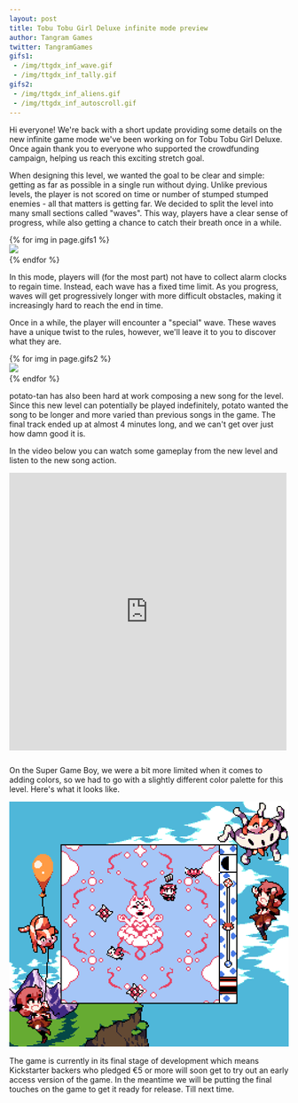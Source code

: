 ```yaml
---
layout: post
title: Tobu Tobu Girl Deluxe infinite mode preview
author: Tangram Games
twitter: TangramGames
gifs1:
 - /img/ttgdx_inf_wave.gif
 - /img/ttgdx_inf_tally.gif
gifs2:
 - /img/ttgdx_inf_aliens.gif
 - /img/ttgdx_inf_autoscroll.gif
---
```

Hi everyone! We're back with a short update providing some details on the new infinite game mode we've been working on for Tobu Tobu Girl Deluxe. Once again thank you to everyone who supported the crowdfunding campaign, helping us reach this exciting stretch goal.

When designing this level, we wanted the goal to be clear and simple: getting as far as possible in a single run without dying. Unlike previous levels, the player is not scored on time or number of stumped stumped enemies - all that matters is getting far.
We decided to split the level into many small sections called "waves". This way, players have a clear sense of progress, while also getting a chance to catch their breath once in a while.

<div class="row">
{% for img in page.gifs1 %}
<div class="col-xs-6">
<a href="{{ img }}">
<img src="{{ img }}" class="img-responsive thumbnail">
</a>
</div>
{% endfor %}
</div>

In this mode, players will (for the most part) not have to collect alarm clocks to regain time. Instead, each wave has a fixed time limit. As you progress, waves will get progressively longer with more difficult obstacles, making it increasingly hard to reach the end in time.

Once in a while, the player will encounter a "special" wave. These waves have a unique twist to the rules, however, we'll leave it to you to discover what they are.

<div class="row">
{% for img in page.gifs2 %}
<div class="col-xs-6">
<a href="{{ img }}">
<img src="{{ img }}" class="img-responsive thumbnail">
</a>
</div>
{% endfor %}
</div>

potato-tan has also been hard at work composing a new song for the level. Since this new level can potentially be played indefinitely, potato wanted the song to be longer and more varied than previous songs in the game.
The final track ended up at almost 4 minutes long, and we can't get over just how damn good it is.

In the video below you can watch some gameplay from the new level and listen to the new song action.

<div class="embed-responsive embed-responsive-4by3" style="margin-bottom: 24px;">
<iframe width="500" height="500" src="https://www.youtube.com/embed/8jXfpaGTk60" frameborder="0" allow="accelerometer; autoplay; encrypted-media; gyroscope; picture-in-picture" allowfullscreen>
</iframe>
</div>

On the Super Game Boy, we were a bit more limited when it comes to adding colors, so we had to go with a slightly different color palette for this level. Here's what it looks like.

<a href="/img/ttgdx_inf_sgb.png">
<img src="/img/ttgdx_inf_sgb.png" class="img-responsive thumbnail">
</a>

The game is currently in its final stage of development which means Kickstarter backers who pledged €5 or more will soon get to try out an early access version of the game. In the meantime we will be putting the final touches on the game to get it ready for release. Till next time.
